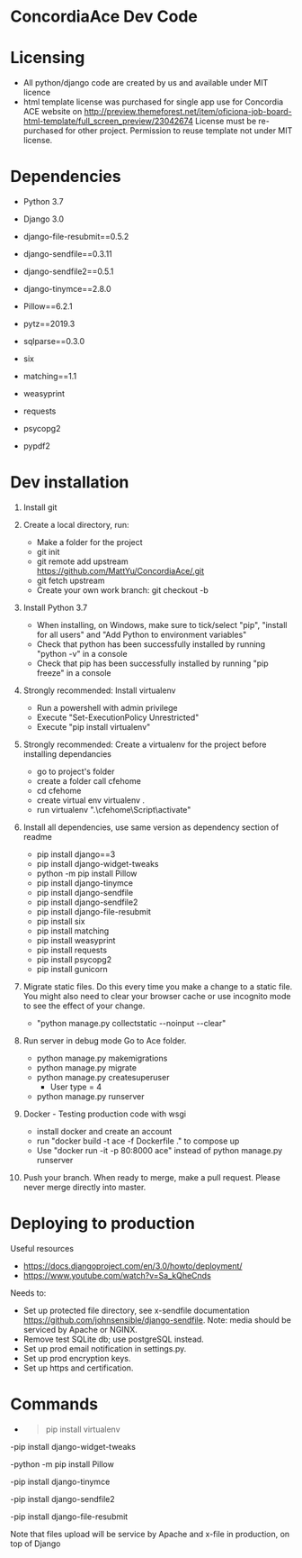 # ConcordiaAce Dev Code

# Licensing
- All python/django code are created by us and available under MIT licence
- html template license was purchased for single app use for Concordia ACE website on http://preview.themeforest.net/item/oficiona-job-board-html-template/full_screen_preview/23042674 License must be re-purchased for other project. Permission to reuse template not under MIT license. 

# Dependencies

- Python 3.7
- Django 3.0
- django-file-resubmit==0.5.2
- django-sendfile==0.3.11
- django-sendfile2==0.5.1
- django-tinymce==2.8.0
- Pillow==6.2.1
- pytz==2019.3
- sqlparse==0.3.0
- six
- matching==1.1
- weasyprint
- requests
- psycopg2

- pypdf2


# Dev installation
1) Install git
2) Create a local directory, run:
   - Make a folder for the project
   - git init
   - git remote add upstream  https://github.com/MattYu/ConcordiaAce/.git
   - git fetch upstream
   - Create your own work branch: git checkout -b <name of your workbranch>
3) Install Python 3.7
   - When installing, on Windows, make sure to tick/select "pip", "install for all users" and "Add Python to environment variables"
   - Check that python has been successfully installed by running "python -v" in a console
   - Check that pip has been successfully installed by running "pip freeze" in a console
4) Strongly recommended: Install virtualenv
   - Run a powershell with admin privilege
   - Execute "Set-ExecutionPolicy Unrestricted"
   - Execute "pip install virtualenv"
5) Strongly recommended: Create a virtualenv for the project before installing dependancies 
   - go to project's folder
   - create a folder call cfehome
   - cd cfehome
   - create virtual env virtualenv .
   - run virtualenv ".\cfehome\Script\activate"
6) Install all dependencies, use same version as dependency section of readme
   - pip install django==3
   - pip install django-widget-tweaks
   - python -m pip install Pillow
   - pip install django-tinymce
   - pip install django-sendfile
   - pip install django-sendfile2
   - pip install django-file-resubmit
   - pip install six
   - pip install matching
   - pip install weasyprint
   - pip install requests
   - pip install psycopg2
   - pip install gunicorn

7) Migrate static files. Do this every time you make a change to a static file. You might also need to clear your browser cache or use incognito mode to see the effect of your change. 
   - "python manage.py collectstatic --noinput --clear"
  
8) Run server in debug mode Go to Ace folder.
     - python manage.py makemigrations
     - python manage.py migrate
     - python manage.py createsuperuser
         - User type = 4
     - python manage.py runserver
  
 9) Docker - Testing production code with wsgi
     - install docker and create an account
     - run "docker build -t ace -f Dockerfile ." to compose up
     - Use "docker run -it -p 80:8000 ace" instead of python manage.py runserver

10) Push your branch. When ready to merge, make a pull request. Please never merge directly into master. 

# Deploying to production
Useful resources
- https://docs.djangoproject.com/en/3.0/howto/deployment/
- https://www.youtube.com/watch?v=Sa_kQheCnds

Needs to:
- Set up protected file directory, see x-sendfile documentation https://github.com/johnsensible/django-sendfile. Note: media should be serviced by Apache or NGINX. 
- Remove test SQLite db; use postgreSQL instead. 
- Set up prod email notification in settings.py.
- Set up prod encryption keys.
- Set up https and certification.

# Commands

- > pip install virtualenv

-pip install django-widget-tweaks

-python -m pip install Pillow

-pip install django-tinymce

-pip install django-sendfile2

-pip install django-file-resubmit



Note that files upload will be service by Apache and x-file in production, on top of Django
